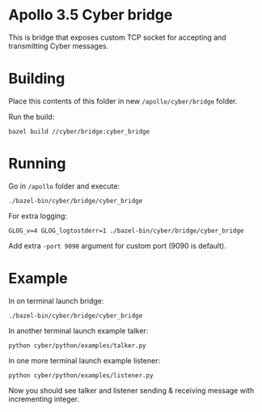 # Apollo 3.5 Cyber bridge

This is bridge that exposes custom TCP socket for accepting and transmitting Cyber messages.

# Building

Place this contents of this folder in new `/apollo/cyber/bridge` folder.

Run the build:

    bazel build //cyber/bridge:cyber_bridge

# Running

Go in `/apollo` folder and execute:

    ./bazel-bin/cyber/bridge/cyber_bridge

For extra logging:

    GLOG_v=4 GLOG_logtostderr=1 ./bazel-bin/cyber/bridge/cyber_bridge

Add extra `-port 9090` argument for custom port (9090 is default).


# Example

In on terminal launch bridge:

    ./bazel-bin/cyber/bridge/cyber_bridge

In another terminal launch example talker:

    python cyber/python/examples/talker.py 

In one more terminal launch example listener:

    python cyber/python/examples/listener.py 

Now you should see talker and listener sending & receiving message with incrementing integer.


